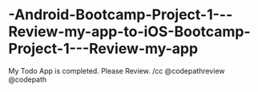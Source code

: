 # -Android-Bootcamp-Project-1---Review-my-app-to-iOS-Bootcamp-Project-1---Review-my-app
My Todo App is completed. Please Review.  /cc @codepathreview @codepath
